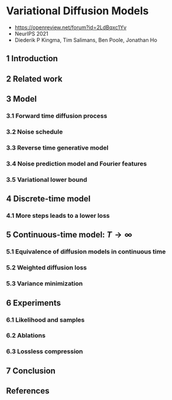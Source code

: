 # Variational Diffusion Models

- https://openreview.net/forum?id=2LdBqxc1Yv
- NeurIPS 2021
- Diederik P Kingma, Tim Salimans, Ben Poole, Jonathan Ho

## 1 Introduction
## 2 Related work
## 3 Model
### 3.1 Forward time diffusion process
### 3.2 Noise schedule
### 3.3 Reverse time generative model
### 3.4 Noise prediction model and Fourier features
### 3.5 Variational lower bound
## 4 Discrete-time model
### 4.1 More steps leads to a lower loss
## 5 Continuous-time model: $T \to \infty$
### 5.1 Equivalence of diffusion models in continuous time
### 5.2 Weighted diffusion loss
### 5.3 Variance minimization
## 6 Experiments
### 6.1 Likelihood and samples
### 6.2 Ablations
### 6.3 Lossless compression
## 7 Conclusion
## References

